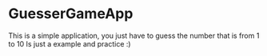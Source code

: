 # GuesserGameApp
This is a simple application, you just have to guess the number that is from 1 to 10
Is just a example and practice :)

